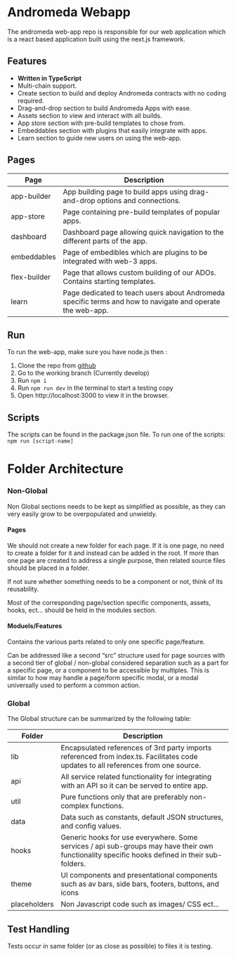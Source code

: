 # Andromeda Webapp

The andromeda web-app repo is responsible for our web application which is a react based application built using the next.js framework.

## Features

- **Written in TypeScript**
- Multi-chain support.
- Create section to build and deploy Andromeda contracts with no coding required.
- Drag-and-drop section to build Andromeda Apps with ease.
- Assets section to view and interact with all builds.
- App store section with pre-build templates to chose from. 
- Embeddables section with plugins that easily integrate with apps.
- Learn section to guide new users on using the web-app.

## Pages 

|Page|Description|
|---------------------------------------|------------------------------------------|
| app-builder| App building page to build apps using drag-and-drop options and connections.|
| app-store | Page containing pre-build templates of popular apps.|
| dashboard | Dashboard page allowing quick navigation to the different parts of the app. |
| embeddables| Page of embedibles which are plugins to be integrated with web-3 apps. |
| flex-builder | Page that allows custom building of our ADOs. Contains starting templates. |
| learn | Page dedicated to teach users about Andromeda specific terms and how to navigate and operate the web-app. |

## Run

To run the web-app, make sure you have node.js then :

1. Clone the repo from [github](https://github.com/andromedaprotocol/andromeda-webapp)
2. Go to the working branch (Currently develop)
3. Run `npm i` 
4. Run `npm run dev` in the terminal to start a testing copy
5. Open http://localhost:3000 to view it in the browser.

## Scripts

The scripts can be found in the package.json file. 
To run one of the scripts:
`npm run [script-name]`

# Folder Architecture

### Non-Global

Non Global sections needs to be kept as simplified as possible, as they can very easily grow to be overpopulated and unwieldy.

#### Pages

We should not create a new folder for each page. If it is one page, no need to create a folder for it and instead can be added in the root. If more than one page are created to address a single purpose, then related source files should be placed in a folder.

If not sure whether something needs to be a component or not, think of its reusability. 

Most of the corresponding page/section specific components, assets, hooks, ect… should be held in the modules section.

#### Moduels/Features

Contains the various parts related to only one specific page/feature.

Can be addressed like a second “src” structure used for page sources with a second tier of global / non-global considered separation such as a part for a specific page, or a component to be accessible by multiples. This is similar to how may handle a page/form specific modal, or a modal universally used to perform a common action.

### Global

The Global structure can be summarized by the following table: 

|Folder| Description |
|-----------------------------|-------------------------------------|
| lib| Encapsulated references of 3rd party imports referenced from index.ts. Facilitates code updates to all references from one source.|
| api | All service related functionality for integrating with an API so it can be served to entire app. |
|util| Pure functions only that are preferably non-complex functions. |
| data | Data such as constants, default JSON structures, and config values. |
| hooks | Generic hooks for use everywhere. Some services / api sub-groups may have their own functionality specific hooks defined in their sub-folders. |
| theme | UI components and presentational components such as av bars, side bars, footers, buttons, and icons|
| placeholders | Non Javascript code such as images/ CSS ect...| 


## Test Handling

Tests occur in same folder (or as close as possible) to files it is testing.